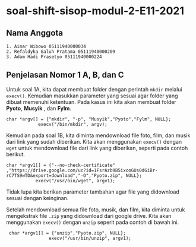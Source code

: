 # soal-shift-sisop-modul-2-E11-2021
## Nama Anggota
```
1. Aimar Wibowo 05111940000034
2. Refaldyka Galuh Pratama 05111940000209
3. Adam Hadi Prasetyo 05111940000224
```

## Penjelasan Nomor 1 A, B, dan C
Untuk soal 1A, kita dapat membuat folder dengan perintah `mkdir` melalui `execv()`. Kemudian masukkan parameter yang sesuai agar folder yang dibuat memenuhi ketentuan. Pada kasus ini kita akan membuat folder **Pyoto**, **Musyik** , dan **Fylm**. 

```
char *argv[] = {"mkdir", "-p", "Musyik","Pyoto","Fylm", NULL};
            execv("/bin/mkdir", argv);
```

Kemudian pada soal 1B, kita diminta mendownload file foto, film, dan musik dari link yang sudah diberikan. Kita akan menggunakan `execv()` dengan `wget` untuk mendownload file dari link yang diberikan, seperti pada contoh berikut.
```
char *argv1[] = {"--no-check-certificate" ,"https://drive.google.com/uc?id=1FsrAzb9B5ixooGUs0dGiBr-rC7TS9wTD&export=download","-O","Pyoto.zip", NULL};
           execv("/usr/bin/wget", argv1);
```
Tidak lupa kita berikan parameter tambahan agar file yang didownload sesuai dengan keinginan.

Setelah mendownload semua file foto, musik, dan film, kita diminta untuk mengekstrak file `.zip` yang didownload dari google drive. Kita akan menggunakan `execv()` dengan `unzip` seperit pada contoh di bawah ini.
```
 char *argv1[] = {"unzip","Pyoto.zip", NULL};
                execv("/usr/bin/unzip", argv1);
```


